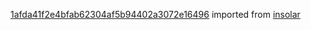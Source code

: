 [1afda41f2e4bfab62304af5b94402a3072e16496](https://github.com/insolar/insolar/commit/1afda41f2e4bfab62304af5b94402a3072e16496) imported from [insolar](https://github.com/insolar/insolar)
